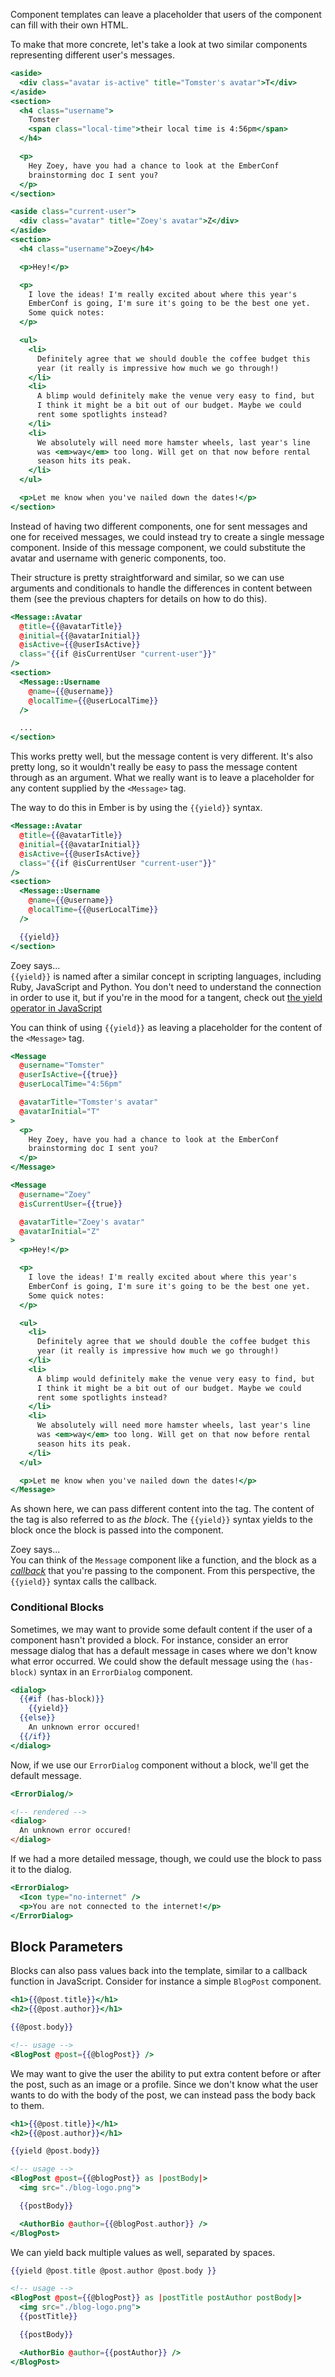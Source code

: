 Component templates can leave a placeholder that users of the component can fill
with their own HTML.

To make that more concrete, let's take a look at two similar components
representing different user's messages.

```handlebars {data-filename="app/components/received-message.hbs"}
<aside>
  <div class="avatar is-active" title="Tomster's avatar">T</div>
</aside>
<section>
  <h4 class="username">
    Tomster
    <span class="local-time">their local time is 4:56pm</span>
  </h4>

  <p>
    Hey Zoey, have you had a chance to look at the EmberConf
    brainstorming doc I sent you?
  </p>
</section>
```

```handlebars {data-filename="app/components/sent-message.hbs"}
<aside class="current-user">
  <div class="avatar" title="Zoey's avatar">Z</div>
</aside>
<section>
  <h4 class="username">Zoey</h4>

  <p>Hey!</p>

  <p>
    I love the ideas! I'm really excited about where this year's
    EmberConf is going, I'm sure it's going to be the best one yet.
    Some quick notes:
  </p>

  <ul>
    <li>
      Definitely agree that we should double the coffee budget this
      year (it really is impressive how much we go through!)
    </li>
    <li>
      A blimp would definitely make the venue very easy to find, but
      I think it might be a bit out of our budget. Maybe we could
      rent some spotlights instead?
    </li>
    <li>
      We absolutely will need more hamster wheels, last year's line
      was <em>way</em> too long. Will get on that now before rental
      season hits its peak.
    </li>
  </ul>

  <p>Let me know when you've nailed down the dates!</p>
</section>
```

Instead of having two different components, one for sent messages and one for
received messages, we could instead try to create a single message component.
Inside of this message component, we could substitute the avatar and username
with generic components, too.

Their structure is pretty straightforward and similar, so we can use arguments
and conditionals to handle the differences in content between them (see the
previous chapters for details on how to do this).

```handlebars {data-filename="app/components/message.hbs"}
<Message::Avatar
  @title={{@avatarTitle}}
  @initial={{@avatarInitial}}
  @isActive={{@userIsActive}}
  class="{{if @isCurrentUser "current-user"}}"
/>
<section>
  <Message::Username
    @name={{@username}}
    @localTime={{@userLocalTime}}
  />

  ...
</section>
```

This works pretty well, but the message content is very different. It's also
pretty long, so it wouldn't really be easy to pass the message content through
as an argument. What we really want is to leave a placeholder for any content
supplied by the `<Message>` tag.

The way to do this in Ember is by using the `{{yield}}` syntax.

```handlebars {data-filename="app/components/message.hbs"}
<Message::Avatar
  @title={{@avatarTitle}}
  @initial={{@avatarInitial}}
  @isActive={{@userIsActive}}
  class="{{if @isCurrentUser "current-user"}}"
/>
<section>
  <Message::Username
    @name={{@username}}
    @localTime={{@userLocalTime}}
  />

  {{yield}}
</section>
```

<div class="cta">
  <div class="cta-note">
    <div class="cta-note-body">
      <div class="cta-note-heading">Zoey says...</div>
      <div class="cta-note-message">
        <code>{{yield}}</code> is named after a similar concept in scripting languages,
        including Ruby, JavaScript and Python. You don't need to understand the connection
        in order to use it, but if you're in the mood for a tangent, check out
        <a href="https://developer.mozilla.org/en-US/docs/Web/JavaScript/Reference/Operators/yield">
          the yield operator in JavaScript
        </a>
      </div>
    </div>
    <img src="/images/mascots/zoey.png" role="presentation" alt="">
  </div>
</div>

You can think of using `{{yield}}` as leaving a placeholder for the content of the
`<Message>` tag.

```handlebars {data-filename="app/components/received-message.hbs"}
<Message
  @username="Tomster"
  @userIsActive={{true}}
  @userLocalTime="4:56pm"

  @avatarTitle="Tomster's avatar"
  @avatarInitial="T"
>
  <p>
    Hey Zoey, have you had a chance to look at the EmberConf
    brainstorming doc I sent you?
  </p>
</Message>
```

```handlebars {app/components/sent-message.hbs}
<Message
  @username="Zoey"
  @isCurrentUser={{true}}

  @avatarTitle="Zoey's avatar"
  @avatarInitial="Z"
>
  <p>Hey!</p>

  <p>
    I love the ideas! I'm really excited about where this year's
    EmberConf is going, I'm sure it's going to be the best one yet.
    Some quick notes:
  </p>

  <ul>
    <li>
      Definitely agree that we should double the coffee budget this
      year (it really is impressive how much we go through!)
    </li>
    <li>
      A blimp would definitely make the venue very easy to find, but
      I think it might be a bit out of our budget. Maybe we could
      rent some spotlights instead?
    </li>
    <li>
      We absolutely will need more hamster wheels, last year's line
      was <em>way</em> too long. Will get on that now before rental
      season hits its peak.
    </li>
  </ul>

  <p>Let me know when you've nailed down the dates!</p>
</Message>
```

As shown here, we can pass different content into the tag. The content
of the tag is also referred to as _the block_. The `{{yield}}` syntax
yields to the block once the block is passed into the component.

<div class="cta">
  <div class="cta-note">
    <div class="cta-note-body">
      <div class="cta-note-heading">Zoey says...</div>
      <div class="cta-note-message">
        You can think of the <code>Message</code> component like a function,
        and the block as a <a href="https://developer.mozilla.org/en-US/docs/Glossary/Callback_function"><em>callback</em></a>
        that you're passing to the component. From this perspective, the <code>{{yield}}</code> syntax
        calls the callback.
      </div>
    </div>
    <img src="/images/mascots/zoey.png" role="presentation" alt="">
  </div>
</div>

### Conditional Blocks

Sometimes, we may want to provide some default content if the user of a component
hasn't provided a block. For instance, consider an error message dialog that has
a default message in cases where we don't know what error occurred. We could show
the default message using the `(has-block)` syntax in an `ErrorDialog` component.

```handlebars {data-filename=app/templates/components/error-dialog.hbs}
<dialog>
  {{#if (has-block)}}
    {{yield}}
  {{else}}
    An unknown error occured!
  {{/if}}
</dialog>
```

Now, if we use our `ErrorDialog` component without a block, we'll get the
default message.

```handlebars
<ErrorDialog/>
```
```html
<!-- rendered -->
<dialog>
  An unknown error occured!
</dialog>
```

If we had a more detailed message, though, we could use the block to pass it to
the dialog.

```handlebars
<ErrorDialog>
  <Icon type="no-internet" />
  <p>You are not connected to the internet!</p>
</ErrorDialog>
```

## Block Parameters

Blocks can also pass values back into the template, similar to a callback
function in JavaScript. Consider for instance a simple `BlogPost` component.

```handlebars {data-filename=app/components/blog-post.hbs}
<h1>{{@post.title}}</h1>
<h2>{{@post.author}}</h1>

{{@post.body}}
```

```handlebars
<!-- usage -->
<BlogPost @post={{@blogPost}} />
```

We may want to give the user the ability to put extra content before or after
the post, such as an image or a profile. Since we don't know what the
user wants to do with the body of the post, we can instead pass the body back
to them.

```handlebars {data-filename=app/components/blog-post.hbs}
<h1>{{@post.title}}</h1>
<h2>{{@post.author}}</h1>

{{yield @post.body}}
```

```handlebars
<!-- usage -->
<BlogPost @post={{@blogPost}} as |postBody|>
  <img src="./blog-logo.png">

  {{postBody}}

  <AuthorBio @author={{@blogPost.author}} />
</BlogPost>
```

We can yield back multiple values as well, separated by spaces.

```handlebars {data-filename=app/components/blog-post.hbs}
{{yield @post.title @post.author @post.body }}
```

```handlebars
<!-- usage -->
<BlogPost @post={{@blogPost}} as |postTitle postAuthor postBody|>
  <img src="./blog-logo.png">
  {{postTitle}}

  {{postBody}}

  <AuthorBio @author={{postAuthor}} />
</BlogPost>
```

<!-- eof - needed for pages that end in a code block  -->
